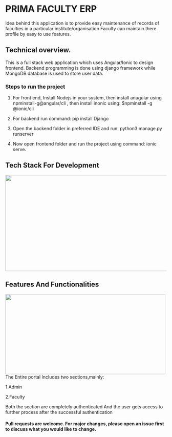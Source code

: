 # PRIMA FACULTY ERP 
Idea behind this application is to provide easy maintenance of records of faculties in a particular institute/organisation.Faculty can maintain there profile by easy to use features.

## Technical overview.
This  is a full stack web application which uses Angular/Ionic to design frontend. Backend programming is done using django framework while MongoDB database is used to store user data.

<!-- <div style="display: flex">
   <img src="readme_images/admin1.png">
   <img src="readme_images/admin2.png">
   <img src="readme_images/faculty1.png">
</div> -->


### Steps to run the project
1. For front end, Install Nodejs in your system, then install anugular using npminstall-g@angular/cli , then install inonic using:  $npminstall -g @ionic/cli 

2. For backend run command: pip install Django

3. Open the backend folder in preferred IDE and run: python3 manage.py runserver

4. Now open frontend folder and  run the project using command: ionic serve.

## Tech Stack For Development
<p align="center">
  <img width="600" height="300" src="https://user-images.githubusercontent.com/85166951/220547339-f5f631bb-4247-4c51-a9da-934880e33604.jpg">
</p>
<!-- ![techstack](https://user-images.githubusercontent.com/85166951/220547339-f5f631bb-4247-4c51-a9da-934880e33604.jpg) -->

## Features And Functionalities

<img align="left" width="500" height="250" src="https://user-images.githubusercontent.com/85166951/220548187-05480286-b652-41bc-b0c9-c10920ec5d04.png">

The Entire portal Includes two sections,mainly:

1.Admin

2.Faculty

Both the section are completely authenticated 
And the user gets access to further process after the successful authentication 

#### Pull requests are welcome. For major changes, please open an issue first to discuss what you would like to change.
